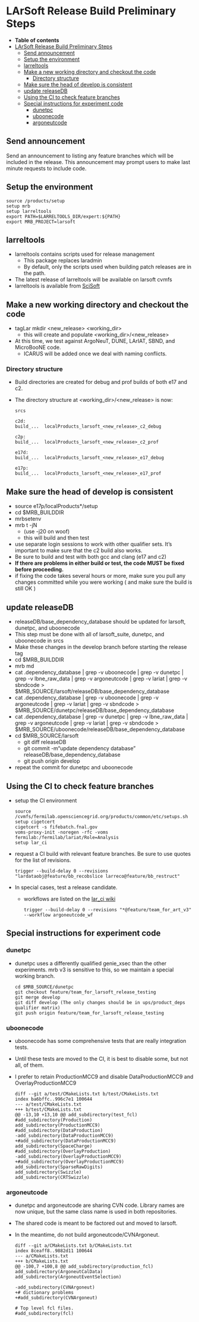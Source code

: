 LArSoft Release Build Preliminary Steps
====================================================================================

-   **Table of contents**
-   [LArSoft Release Build Preliminary Steps](#LArSoft-Release-Build-Preliminary-Steps)
    -   [Send announcement](#Send-announcement)
    -   [Setup the environment](#Setup-the-environment)
    -   [larreltools](#larreltools)
    -   [Make a new working directory and checkout the code](#Make-a-new-working-directory-and-checkout-the-code)
        -   [Directory structure](#Directory-structure)
    -   [Make sure the head of develop is consistent](#Make-sure-the-head-of-develop-is-consistent)
    -   [update releaseDB](#update-releaseDB)
    -   [Using the CI to check feature branches](#Using-the-CI-to-check-feature-branches)
    -   [Special instructions for experiment code](#Special-instructions-for-experiment-code)
        -   [dunetpc](#dunetpc)
        -   [uboonecode](#uboonecode)
        -   [argoneutcode](#argoneutcode)

Send announcement
----------------------------------------

Send an announcement to listing any feature branches which will be included in the release. This announcement may prompt users to make last minute requests to include code.

Setup the environment
------------------------------------------------

    source /products/setup
    setup mrb
    setup larreltools
    export PATH=$LARRELTOOLS_DIR/expert:${PATH}
    export MRB_PROJECT=larsoft

larreltools
----------------------------

-   larreltools contains scripts used for release management
    -   This package replaces laradmin
    -   By default, only the scripts used when building patch releases are in the path.
-   The latest release of larreltools will be available on larsoft cvmfs
-   larreltools is available from [SciSoft](http://scisoft.fnal.gov/scisoft/packages/larreltools/)

Make a new working directory and checkout the code
----------------------------------------------------------------------------------------------------------

-   tagLar mkdir \<new_release\> \<working_dir\>
    -   this will create and populate \<working_dir\>/\<new_release\>
-   At this time, we test against ArgoNeuT, DUNE, LArIAT, SBND, and MicroBooNE code.
    -   ICARUS will be added once we deal with naming conflicts.

### Directory structure

-   Build directories are created for debug and prof builds of both e17 and c2.
-   The directory structure at \<working_dir\>/\<new_release\> is now:

        srcs

        c2d:
        build_...  localProducts_larsoft_<new_release>_c2_debug

        c2p:
        build_...  localProducts_larsoft_<new_release>_c2_prof

        e17d:
        build_...  localProducts_larsoft_<new_release>_e17_debug

        e17p:
        build_...  localProducts_larsoft_<new_release>_e17_prof

Make sure the head of develop is consistent
--------------------------------------------------------------------------------------------

-   source e17p/localProducts\*/setup
-   cd \$MRB_BUILDDIR
-   mrbsetenv
-   mrb t -jN
    -   (use -j20 on woof)
    -   this will build and then test
-   use separate login sessions to work with other qualifier sets. It’s important to make sure that the c2 build also works.
-   Be sure to build and test with both gcc and clang (e17 and c2)
-   **If there are problems in either build or test, the code MUST be fixed before proceeding.**
-   if fixing the code takes several hours or more, make sure you pull any changes committed while you were working ( and make sure the build is still OK )

update releaseDB
--------------------------------------

-   releaseDB/base_dependency_database should be updated for larsoft, dunetpc, and uboonecode
-   This step must be done with all of larsoft_suite, dunetpc, and uboonecode in srcs
-   Make these changes in the develop branch before starting the release tag
-   cd \$MRB_BUILDDIR
-   mrb md
-   cat .dependency_database | grep -v uboonecode | grep -v dunetpc | grep -v lbne_raw_data | grep -v argoneutcode | grep -v lariat | grep -v sbndcode \> \$MRB_SOURCE/larsoft/releaseDB/base_dependency_database
-   cat .dependency_database | grep -v uboonecode | grep -v argoneutcode | grep -v lariat | grep -v sbndcode \> \$MRB_SOURCE/dunetpc/releaseDB/base_dependency_database
-   cat .dependency_database | grep -v dunetpc | grep -v lbne_raw_data | grep -v argoneutcode | grep -v lariat | grep -v sbndcode \> \$MRB_SOURCE/uboonecode/releaseDB/base_dependency_database
-   cd \$MRB_SOURCE/larsoft
    -   git diff releaseDB
    -   git commit -m“update dependency database” releaseDB/base_dependency_database
    -   git push origin develop
-   repeat the commit for dunetpc and uboonecode

Using the CI to check feature branches
----------------------------------------------------------------------------------

-   setup the CI environment

        source /cvmfs/fermilab.opensciencegrid.org/products/common/etc/setups.sh
        setup cigetcert
        cigetcert -s fifebatch.fnal.gov
        voms-proxy-init -noregen -rfc -voms fermilab:/fermilab/lariat/Role=Analysis
        setup lar_ci

-   request a CI build with relevant feature branches. Be sure to use quotes for the list of revisions.

        trigger --build-delay 0 --revisions "lardataobj@feature/bb_recobslice larreco@feature/bb_restruct" 

-   In special cases, test a release candidate.
    -   workflows are listed on the [lar_ci wiki](https://cdcvs.fnal.gov/redmine/projects/lar_ci/wiki/LArCI_Workflows)

            trigger --build-delay 0 --revisions "*@feature/team_for_art_v3" --workflow argoneutcode_wf

Special instructions for experiment code
--------------------------------------------------------------------------------------

### dunetpc

-   dunetpc uses a differently qualified genie_xsec than the other experiments. mrb v3 is sensitive to this, so we maintain a special working branch.

        cd $MRB_SOURCE/dunetpc
        git checkout feature/team_for_larsoft_release_testing
        git merge develop
        git diff develop (The only changes should be in ups/product_deps qualifier matrix)
        git push origin feature/team_for_larsoft_release_testing

### uboonecode

-   uboonecode has some comprehensive tests that are really integration tests.
-   Until these tests are moved to the CI, it is best to disable some, but not all, of them.
-   I prefer to retain ProductionMCC9 and disable DataProductionMCC9 and OverlayProductionMCC9

        diff --git a/test/CMakeLists.txt b/test/CMakeLists.txt
        index ba6bffc..996c7e1 100644
        --- a/test/CMakeLists.txt
        +++ b/test/CMakeLists.txt
        @@ -13,10 +13,10 @@ add_subdirectory(test_fcl)
        #add_subdirectory(Production)
        add_subdirectory(ProductionMCC9)
        #add_subdirectory(DataProduction)
        -add_subdirectory(DataProductionMCC9)
        +#add_subdirectory(DataProductionMCC9)
        add_subdirectory(SpaceCharge)
        #add_subdirectory(OverlayProduction)
        -add_subdirectory(OverlayProductionMCC9)
        +#add_subdirectory(OverlayProductionMCC9)
        add_subdirectory(SparseRawDigits)
        add_subdirectory(Swizzle)
        add_subdirectory(CRTSwizzle)

### argoneutcode

-   dunetpc and argoneutcode are sharing CVN code. Library names are now unique, but the same class name is used in both repositories.
-   The shared code is meant to be factored out and moved to larsoft.
-   In the meantime, do not build argoneutcode/CVNArgoneut.

        diff --git a/CMakeLists.txt b/CMakeLists.txt
        index 8ceaff8..9882d11 100644
        --- a/CMakeLists.txt
        +++ b/CMakeLists.txt
        @@ -100,7 +100,8 @@ add_subdirectory(production_fcl)
        add_subdirectory(ArgoneutCalData)
        add_subdirectory(ArgoneutEventSelection)

        -add_subdirectory(CVNArgoneut)
        +# dictionary problems
        +#add_subdirectory(CVNArgoneut)

        # Top level fcl files.
        #add_subdirectory(fcl)
